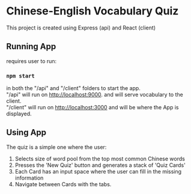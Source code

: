 # Chinese-English Vocabulary Quiz
This project is created using Express (api) and React (client)
## Running App
requires user to run:
### `npm start`
in both the "/api" and "/client" folders to start the app.\
"/api" will run on [http://localhost:9000](http://localhost:9000). and will serve vocabulary to the client.\
"/client" will run on [http://localhost:3000](http://localhost:3000) and will be where the App is displayed.
## Using App
The quiz is a simple one where the user:
1. Selects size of word pool from the top most common Chinese words
2. Presses the 'New Quiz' button and generates a stack of 'Quiz Cards'
3. Each Card has an input space where the user can fill in the missing information
4. Navigate between Cards with the tabs.
